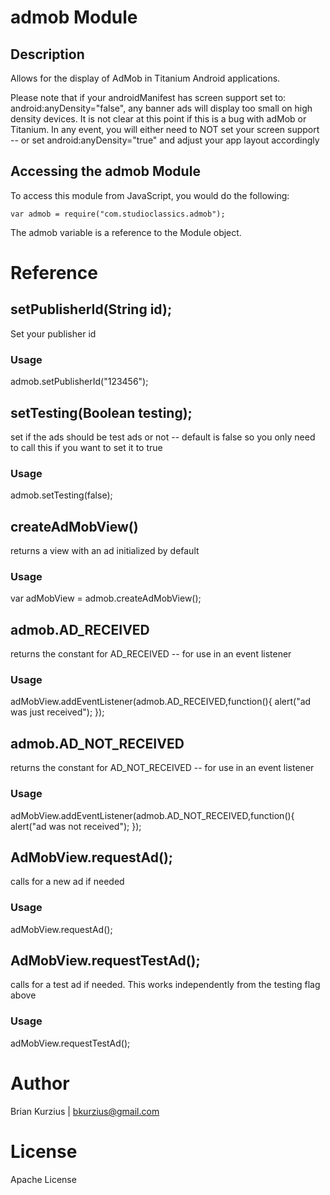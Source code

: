 # admob Module

## Description

Allows for the display of AdMob in Titanium Android applications. 

Please note that if your androidManifest has screen support set to: android:anyDensity="false", 
any banner ads will display too small on high density devices. 
It is not clear at this point if this is a bug with adMob or Titanium. 
In any event, you will either need to NOT set your screen support -- or set android:anyDensity="true" and adjust your app layout accordingly

## Accessing the admob Module

To access this module from JavaScript, you would do the following:

	var admob = require("com.studioclassics.admob");

The admob variable is a reference to the Module object.	

# Reference

## setPublisherId(String id);

Set your publisher id

### Usage
admob.setPublisherId("123456");


## setTesting(Boolean testing);

set if the ads should be test ads or not -- 
default is false so you only need to call this if you want to set it to true

### Usage
admob.setTesting(false);


## createAdMobView()

returns a view with an ad initialized by default

### Usage
var adMobView = admob.createAdMobView();

## admob.AD_RECEIVED

returns the constant for AD_RECEIVED -- for use in an event listener

### Usage
adMobView.addEventListener(admob.AD_RECEIVED,function(){
    alert("ad was just received");
});

## admob.AD_NOT_RECEIVED

returns the constant for AD_NOT_RECEIVED -- for use in an event listener

### Usage
adMobView.addEventListener(admob.AD_NOT_RECEIVED,function(){
    alert("ad was not received");
});


## AdMobView.requestAd();

calls for a new ad if needed

### Usage

adMobView.requestAd();

## AdMobView.requestTestAd();

calls for a test ad if needed. This works independently from the testing flag above

### Usage

adMobView.requestTestAd();



# Author

Brian Kurzius | bkurzius@gmail.com

# License

Apache License
